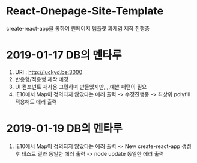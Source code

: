 # React-Onepage-Site-Template
create-react-app을 통하여 원페이지 템플릿 과제겸 제작 진행중

2019-01-17 DB의 멘타루
=============
 1. URI : http://luckyd.be:3000
 2. 반응형/적응형 제작 예정
 3. UI 컴포넌트 재사용 고민하며 만들었지만,,,,예쁜 패턴이 필요
 4. IE10에서 Map이 정의되지 않았다는 에러 출력 -> 수정진행중 -> 최상위 polyfill 적용해도 에러 출력

2019-01-19 DB의 멘타루
=============
1. IE10에서 Map이 정의되지 않았다는 에러 출력 -> New create-react-app 생성 후 테스트 결과 동일한 에러 출력 -> node update 동일한 에러 출력
